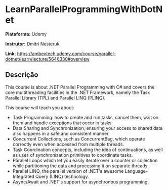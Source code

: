 # LearnParallelProgrammingWithDotNet

**Plataforma:** Udemy

**Instrutor:** Dmitri Nesteruk

**Link:** https://ambevtech.udemy.com/course/parallel-dotnet/learn/lecture/5646330#overview


## Descrição

This course is about .NET Parallel Programming with C# and covers the core multithreading facilities in the .NET Framework, namely the Task Parallel Library (TPL) and Parallel LINQ (PLINQ).

This course will teach you about:

- Task Programming: how to create and run tasks, cancel them, wait on them and handle exceptions that occur in tasks.
- Data Sharing and Synchronization, ensuring your access to shared data also happens in a safe and consistent manner.
- Concurrent Collections, such as ConcurrentBag, which operate correctly even when accessed from multiple threads.
- Task Coordination concepts, including the idea of continuations, as well as uses of synchronization primitives to coordinate tasks.
- Parallel Loops which let you easily iterate over a counter or collection while partitioning the data and processing it on separate threads.
- Parallel LINQ, the parallel version of .NET's awesome Language-Integrated Query (LINQ) technology.
- Async/Await and .NET's support for asynchronous programming.
